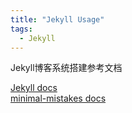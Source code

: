 ```yaml
---
title: "Jekyll Usage"
tags:
  - Jekyll
---
```


Jekyll博客系统搭建参考文档

[Jekyll docs][jekyll-docs]  
[minimal-mistakes docs][minimal-mistakes]




[minimal-mistakes]: https://mmistakes.github.io/minimal-mistakes/docs/quick-start-guide/
[jekyll-docs]: https://www.jekyll.com.cn/docs/